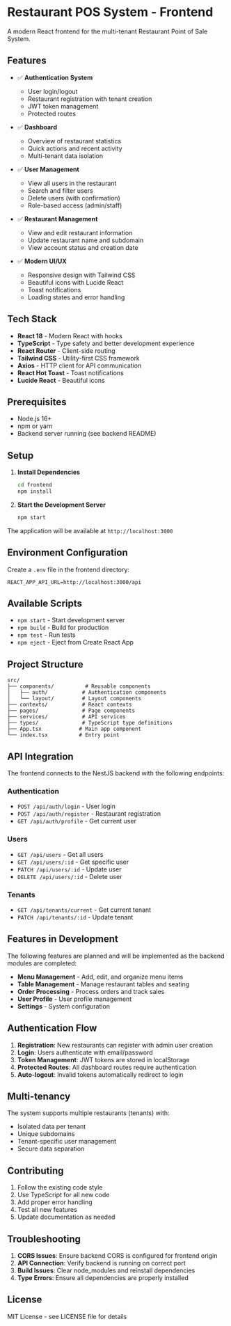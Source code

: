# Restaurant POS System - Frontend

A modern React frontend for the multi-tenant Restaurant Point of Sale System.

## Features

- ✅ **Authentication System**
  - User login/logout
  - Restaurant registration with tenant creation
  - JWT token management
  - Protected routes

- ✅ **Dashboard**
  - Overview of restaurant statistics
  - Quick actions and recent activity
  - Multi-tenant data isolation

- ✅ **User Management**
  - View all users in the restaurant
  - Search and filter users
  - Delete users (with confirmation)
  - Role-based access (admin/staff)

- ✅ **Restaurant Management**
  - View and edit restaurant information
  - Update restaurant name and subdomain
  - View account status and creation date

- ✅ **Modern UI/UX**
  - Responsive design with Tailwind CSS
  - Beautiful icons with Lucide React
  - Toast notifications
  - Loading states and error handling

## Tech Stack

- **React 18** - Modern React with hooks
- **TypeScript** - Type safety and better development experience
- **React Router** - Client-side routing
- **Tailwind CSS** - Utility-first CSS framework
- **Axios** - HTTP client for API communication
- **React Hot Toast** - Toast notifications
- **Lucide React** - Beautiful icons

## Prerequisites

- Node.js 16+ 
- npm or yarn
- Backend server running (see backend README)

## Setup

1. **Install Dependencies**
   ```bash
   cd frontend
   npm install
   ```

2. **Start the Development Server**
   ```bash
   npm start
   ```

The application will be available at `http://localhost:3000`

## Environment Configuration

Create a `.env` file in the frontend directory:

```env
REACT_APP_API_URL=http://localhost:3000/api
```

## Available Scripts

- `npm start` - Start development server
- `npm build` - Build for production
- `npm test` - Run tests
- `npm eject` - Eject from Create React App

## Project Structure

```
src/
├── components/          # Reusable components
│   ├── auth/           # Authentication components
│   └── layout/         # Layout components
├── contexts/           # React contexts
├── pages/              # Page components
├── services/           # API services
├── types/              # TypeScript type definitions
├── App.tsx            # Main app component
└── index.tsx          # Entry point
```

## API Integration

The frontend connects to the NestJS backend with the following endpoints:

### Authentication
- `POST /api/auth/login` - User login
- `POST /api/auth/register` - Restaurant registration
- `GET /api/auth/profile` - Get current user

### Users
- `GET /api/users` - Get all users
- `GET /api/users/:id` - Get specific user
- `PATCH /api/users/:id` - Update user
- `DELETE /api/users/:id` - Delete user

### Tenants
- `GET /api/tenants/current` - Get current tenant
- `PATCH /api/tenants/:id` - Update tenant

## Features in Development

The following features are planned and will be implemented as the backend modules are completed:

- **Menu Management** - Add, edit, and organize menu items
- **Table Management** - Manage restaurant tables and seating
- **Order Processing** - Process orders and track sales
- **User Profile** - User profile management
- **Settings** - System configuration

## Authentication Flow

1. **Registration**: New restaurants can register with admin user creation
2. **Login**: Users authenticate with email/password
3. **Token Management**: JWT tokens are stored in localStorage
4. **Protected Routes**: All dashboard routes require authentication
5. **Auto-logout**: Invalid tokens automatically redirect to login

## Multi-tenancy

The system supports multiple restaurants (tenants) with:
- Isolated data per tenant
- Unique subdomains
- Tenant-specific user management
- Secure data separation

## Contributing

1. Follow the existing code style
2. Use TypeScript for all new code
3. Add proper error handling
4. Test all new features
5. Update documentation as needed

## Troubleshooting

1. **CORS Issues**: Ensure backend CORS is configured for frontend origin
2. **API Connection**: Verify backend is running on correct port
3. **Build Issues**: Clear node_modules and reinstall dependencies
4. **Type Errors**: Ensure all dependencies are properly installed

## License

MIT License - see LICENSE file for details 